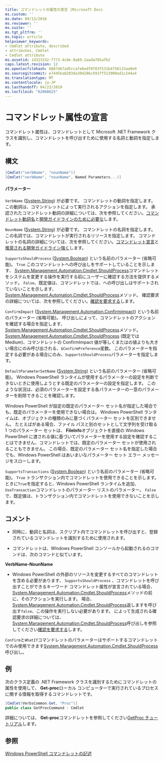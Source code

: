 ```yaml
---
title: コマンドレットの属性の宣言 |Microsoft Docs
ms.custom: ''
ms.date: 09/13/2016
ms.reviewer: ''
ms.suite: ''
ms.tgt_pltfrm: ''
ms.topic: article
helpviewer_keywords:
- Cmdlet attribute, described
- attributes, Cmdlet
- Cmdlet attribute
ms.assetid: 1d323332-f773-4c0e-8a69-2aada765afb2
caps.latest.revision: 12
ms.openlocfilehash: 6887467ad5ccafe6edf8f03f531b4750133aa9e9
ms.sourcegitcommit: e7445ba8203da304286c591ff513900ad1c244a4
ms.translationtype: MT
ms.contentlocale: ja-JP
ms.lasthandoff: 04/23/2019
ms.locfileid: "62068625"
---
```

# <a name="cmdlet-attribute-declaration"></a>コマンドレット属性の宣言

コマンドレット属性は、コマンドレットとして Microsoft .NET Framework クラスを識別し、コマンドレットを呼び出すために使用する名詞と動詞を指定します。

## <a name="syntax"></a>構文

```csharp
[Cmdlet("verbName", "nounName")]
[Cmdlet("verbName", "nounName", Named Parameters...)]
```

#### <a name="parameters"></a>パラメーター

`VerbName` ([System.String](/dotnet/api/System.String)) が必要です。 コマンドレットの動詞を指定します。 この動詞は、コマンドレットによって実行されるアクションを指定します。 承認されたコマンドレット動詞の詳細については、次を参照してください。[コマンドレット動詞名](./approved-verbs-for-windows-powershell-commands.md)と[開発ガイドラインのために必要な](./required-development-guidelines.md)します。

`NounName` ([System.String](/dotnet/api/System.String)) が必要です。 コマンドレットの名詞を指定します。 この名詞では、コマンドレットが実行されるリソースを指定します。 コマンドレットの名詞の詳細については、次を参照してください。[コマンドレット宣言](./cmdlet-class-declaration.md)と[推奨される開発ガイドライン強く](./strongly-encouraged-development-guidelines.md)します。

`SupportsShouldProcess` ([System.Boolean](/dotnet/api/System.Boolean)) という名前のパラメーター (省略可能)。 `True` このコマンドレットへの呼び出しをサポートしていることを示します、 [System.Management.Automation.Cmdlet.ShouldProcess](/dotnet/api/System.Management.Automation.Cmdlet.ShouldProcess)コマンドレットをシステムを変更する操作を実行する前にユーザーに確認する方法を提供するメソッド。 `False`、既定値は、コマンドレットでは、への呼び出しはサポートされていないことを示します、 [System.Management.Automation.Cmdlet.ShouldProcess](/dotnet/api/System.Management.Automation.Cmdlet.ShouldProcess)メソッド。 確認要求の詳細については、次を参照してください。[確認を要求する](./requesting-confirmation-from-cmdlets.md)します。

`ConfirmImpact` ([System.Management.Automation.Confirmimpact](/dotnet/api/System.Management.Automation.ConfirmImpact)) という名前のパラメーター (省略可能)。 呼び出しによって、コマンドレットのアクションを確認する場合を指定します、 [System.Management.Automation.Cmdlet.ShouldProcess](/dotnet/api/System.Management.Automation.Cmdlet.ShouldProcess)メソッド。 [System.Management.Automation.Cmdlet.ShouldProcess](/dotnet/api/System.Management.Automation.Cmdlet.ShouldProcess) (既定では Medium)、コマンドレットの ConfirmImpact 値が等しくまたはの値よりも大きい場合にのみ呼び出される、`$ConfirmPreference`変数。 このパラメーターを指定する必要がある場合にのみ、`SupportsShouldProcess`パラメーターを指定します。

`DefaultParameterSetName` ([System.String](/dotnet/api/System.String)) という名前のパラメーター (省略可能)。 Windows PowerShell ランタイムが使用するパラメーターの設定を判断できないときに使用しようとする既定のパラメーターの設定を指定します。 このような状況は、必須のパラメーターを設定する各パラメーターの一意のパラメーターを削除できることを確認します。

Windows PowerShell が設定の既定のパラメーター セット名が指定した場合でも、既定のパラメーターを使用できない場合は。 Windows PowerShell ランタイムは、オブジェクトの種類のみに基づくパラメーター セットを区別できません。 たとえばがある場合、ファイル パスと別のセットとして文字列を受け取る 1 つのパラメーター セットは、 **FileInfo**オブジェクトを直接の Windows PowerShell に渡される値に基づいてパラメーターを使用する設定を確認することはできません、コマンドレットでは、既定のパラメーター セットが使用されることもできません。 この場合、既定のパラメーター セット名を指定した場合でも、Windows PowerShell はあいまいなパラメーター セット エラー メッセージをスローします。

`SupportsTransactions` ([System.Boolean](/dotnet/api/System.Boolean)) という名前のパラメーター (省略可能)。 `True` トランザクション内でコマンドレットを使用できることを示します。 ときに`True`を指定すると、Windows PowerShell ランタイムを追加、`UseTransaction`コマンドレットのパラメーター リストのパラメーター。 `False`で、既定値は、トランザクション内でコマンドレットを使用できないことを示します。

## <a name="remarks"></a>コメント

- 同時に、動詞と名詞は、スクリプト内でコマンドレットを呼び出すと、登録されているコマンドレットを識別するために使用されます。

- コマンドレットは、Windows PowerShell コンソールから起動されるのコマンドは、次のコマンドと似ています。

**VerbName-NounName**

- Windows PowerShell の外部のリソースを変更するすべてのコマンドレットを含める必要があります、 `SupportsShouldProcess` 、コマンドレットを呼び出すことができるキーワード コマンドレット属性が宣言されている場合、 [System.Management.Automation.Cmdlet.ShouldProcess](/dotnet/api/System.Management.Automation.Cmdlet.ShouldProcess)メソッドの前に、そのアクションを実行します。 場合、 [System.Management.Automation.Cmdlet.ShouldProcess](/dotnet/api/System.Management.Automation.Cmdlet.ShouldProcess)返しますを呼び出す`false`、この操作を実行しない必要があります。 によって生成される確認要求の詳細については、 [System.Management.Automation.Cmdlet.ShouldProcess](/dotnet/api/System.Management.Automation.Cmdlet.ShouldProcess)呼び出しを参照してください[確認を要求する](./requesting-confirmation-from-cmdlets.md)します。

`Confirm`と`WhatIf`コマンドレットのパラメーターはサポートするコマンドレットでのみ使用できます[System.Management.Automation.Cmdlet.ShouldProcess](/dotnet/api/System.Management.Automation.Cmdlet.ShouldProcess)呼び出し。

## <a name="example"></a>例

次のクラス定義の .NET Framework クラスを識別するためにコマンドレットの属性を使用して、 **Get-proc**ローカル コンピューターで実行されているプロセスに関する情報を取得するコマンドレットです。

```csharp
[Cmdlet(VerbsCommon.Get, "Proc")]
public class GetProcCommand : Cmdlet
```

詳細については、 **Get-proc**コマンドレットを参照してください[GetProc チュートリアル](./getproc-tutorial.md)します。

## <a name="see-also"></a>参照

[Windows PowerShell コマンドレットの記述](./writing-a-windows-powershell-cmdlet.md)
